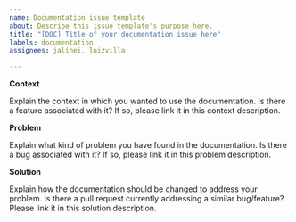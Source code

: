 ```yaml
---
name: Documentation issue template
about: Describe this issue template's purpose here.
title: "[DOC] Title of your documentation issue here"
labels: documentation
assignees: jalinei, luizvilla

---
```


**Context**

Explain the context in which you wanted to use the documentation. Is there a feature associated with it? If so, please link it in this context description.

**Problem**

Explain what kind of problem you have found in the documentation. Is there a bug associated with it? If so, please link it in this problem description.

**Solution**

Explain how the documentation should be changed to address your problem. Is there a pull request currently addressing a similar bug/feature? Please link it in this solution description.
